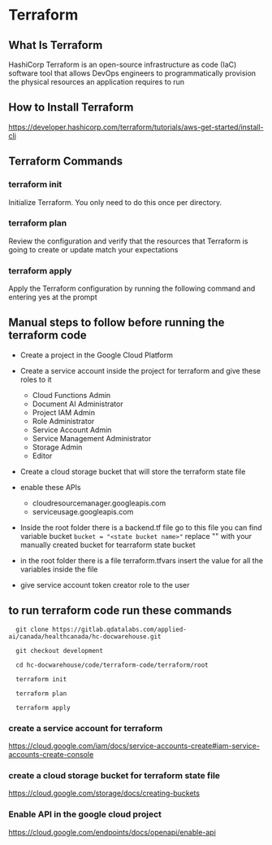 
# Terraform 

## What Is Terraform
HashiCorp Terraform is an open-source infrastructure as code (IaC) software tool that allows DevOps engineers to programmatically provision the physical resources an application requires to run

## How to Install Terraform
https://developer.hashicorp.com/terraform/tutorials/aws-get-started/install-cli

## Terraform Commands
### terraform init
  Initialize Terraform. You only need to do this once per directory.
### terraform plan
Review the configuration and verify that the resources that Terraform is going to create or update match your expectations
### terraform apply
Apply the Terraform configuration by running the following command and entering yes at the prompt

## Manual steps to follow before running the terraform code

* Create a project in the Google Cloud Platform
* Create a service account inside the project for terraform and give these roles to it 
  * Cloud Functions Admin
  * Document AI      Administrator
  * Project IAM Admin
  * Role Administrator
  * Service Account Admin
  * Service Management Administrator
  * Storage Admin
  * Editor

* Create a cloud storage bucket that will store the terraform state file

* enable these  APIs
  * cloudresourcemanager.googleapis.com
  * serviceusage.googleapis.com

* Inside the root folder there is a backend.tf file go to this file you can find variable bucket 
      ```
        bucket = "<state bucket name>"
      ```
replace "<state bucket name>" with your manually created bucket for tearraform state bucket 

* in the root folder there is a file terraform.tfvars  insert the value for all the variables inside the file 

* give service account token creator role to the user 


## to run terraform code run these commands
```
  git clone https://gitlab.qdatalabs.com/applied-ai/canada/healthcanada/hc-docwarehouse.git
  ```
```
  git checkout development
```
``` 
  cd hc-docwarehouse/code/terraform-code/terraform/root
```
``` 
  terraform init
```
``` 
  terraform plan
```
```
  terraform apply

```

### create a service account for terraform 

  https://cloud.google.com/iam/docs/service-accounts-create#iam-service-accounts-create-console

### create a cloud storage bucket for terraform state file

  https://cloud.google.com/storage/docs/creating-buckets

### Enable API in the google cloud project

   https://cloud.google.com/endpoints/docs/openapi/enable-api
